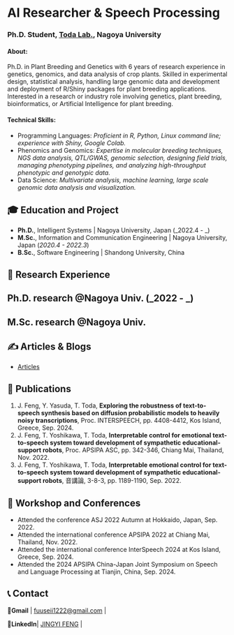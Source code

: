 # AI Researcher & Speech Processing
### Ph.D. Student, <a href="https://www.toda.is.i.nagoya-u.ac.jp/">Toda Lab.</a>, Nagoya University

#### About: 
Ph.D. in Plant Breeding and Genetics with 6 years of research experience in genetics, genomics, and data analysis of crop plants. Skilled in experimental design, statistical analysis, handling large genomic data and development and deployment of R/Shiny packages for plant breeding applications. Interested in a research or industry role involving genetics, plant breeding, bioinformatics, or Artificial Intelligence for plant breeding. 

<!-- #### Publication Statistics:
Cumulative Impact Factor: **34.171**

Total Citations: **39** <a href="https://scholar.google.com/citations?user=KnuQm0cAAAAJ&hl=en" target="_blank">Google Scholar</a> 
-->

#### Technical Skills:
- Programming Languages: _Proficient in R, Python, Linux command line; experience with Shiny, Google Colab._
- Phenomics and Genomics: _Expertise in molecular breeding techniques, NGS data analysis, QTL/GWAS, genomic selection, designing field trials, managing phenotyping pipelines, and analyzing high-throughput phenotypic and genotypic data._
- Data Science: _Multivariate analysis, machine learning, large scale genomic data analysis and visualization._
  
## 🎓 Education and Project
- **Ph.D.**, Intelligent Systems | Nagoya University, Japan (_2022.4 - _)
- **M.Sc.**, Information and Communication Engineering | Nagoya University, Japan	(_2020.4 - 2022.3_)		
- **B.Sc.**, Software Engineering | Shandong University, China

## 🔬 Research Experience
**Ph.D. research @Nagoya Univ. (_2022 - _)**
- 

**M.Sc. research @Nagoya Univ.**
- 

## ✍️ Articles & Blogs
- <a href="" target="_blank"> Articles</a>

## 📜 Publications
1. J. Feng, Y. Yasuda, T. Toda, **Exploring the robustness of text-to-speech synthesis based on diffusion probabilistic models to heavily noisy transcriptions**, Proc. INTERSPEECH, pp. 4408-4412, Kos Island, Greece, Sep. 2024.
2. J. Feng, T. Yoshikawa, T. Toda, **Interpretable control for emotional text-to-speech system toward development of sympathetic educational-support robots**, Proc. APSIPA ASC, pp. 342-346, Chiang Mai, Thailand, Nov. 2022.
3. J. Feng, T. Yoshikawa, T. Toda, **Interpretable emotional control for text-to-speech system toward development of sympathetic educational-support robots**, 音講論, 3-8-3, pp. 1189-1190, Sep. 2022.

## 🎤 Workshop and Conferences
- Attended the conference ASJ 2022 Autumn at Hokkaido, Japan, Sep. 2022.
- Attended the international conference APSIPA 2022 at Chiang Mai, Thailand, Nov. 2022.
- Attended the international conference InterSpeech 2024 at Kos Island, Greece, Sep. 2024.
- Attended the 2024 APSIPA China-Japan Joint Symposium on Speech and Language Processing at Tianjin, China, Sep. 2024.

## 📞 Contact

**📧Gmail**   | <a href="mailto:fuuseii1222@gmail.com">fuuseii1222@gmail.com</a> |

**👔LinkedIn**| <a href="https://www.linkedin.com/in/jingyi-feng-59a9a8242/" target="_blank">JINGYI FENG</a> | 
